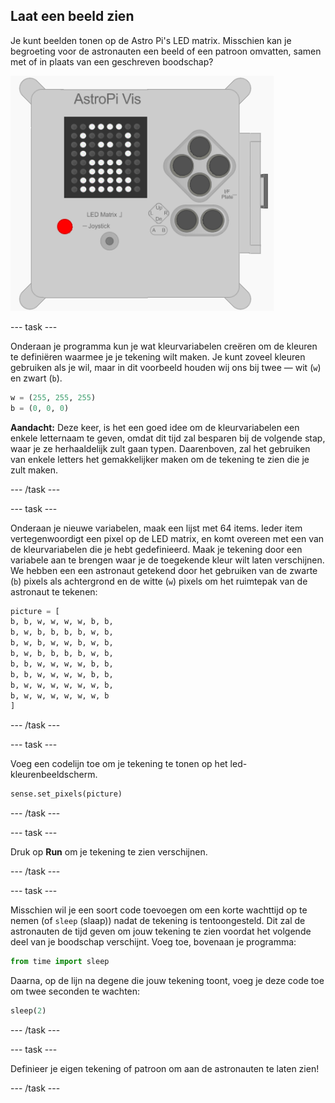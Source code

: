 ## Laat een beeld zien

Je kunt beelden tonen op de Astro Pi's LED matrix. Misschien kan je begroeting voor de astronauten een beeld of een patroon omvatten, samen met of in plaats van een geschreven boodschap?

![Astronaut](images/astronaut-pic.png)

--- task ---

Onderaan je programma kun je wat kleurvariabelen creëren om de kleuren te definiëren waarmee je je tekening wilt maken. Je kunt zoveel kleuren gebruiken als je wil, maar in dit voorbeeld houden wij ons bij twee — wit (`w`) en zwart (`b`).

```python
w = (255, 255, 255)
b = (0, 0, 0)
```

**Aandacht:** Deze keer, is het een goed idee om de kleurvariabelen een enkele letternaam te geven, omdat dit tijd zal besparen bij de volgende stap, waar je ze herhaaldelijk zult gaan typen. Daarenboven, zal het gebruiken van enkele letters het gemakkelijker maken om de tekening te zien die je zult maken.

--- /task ---

--- task ---

Onderaan je nieuwe variabelen, maak een lijst met 64 items. Ieder item vertegenwoordigt een pixel op de LED matrix, en komt overeen met een van de kleurvariabelen die je hebt gedefinieerd. Maak je tekening door een variabele aan te brengen waar je de toegekende kleur wilt laten verschijnen. We hebben een een astronaut getekend door het gebruiken van de zwarte (`b`) pixels als achtergrond en de witte (`w`) pixels om het ruimtepak van de astronaut te tekenen:

```python
picture = [
b, b, w, w, w, w, b, b,
b, w, b, b, b, b, w, b,
b, w, b, w, w, b, w, b,
b, w, b, b, b, b, w, b,
b, b, w, w, w, w, b, b,
b, b, w, w, w, w, b, b,
b, w, w, w, w, w, w, b,
b, w, w, w, w, w, w, b
]
```

--- /task ---

--- task ---

Voeg een codelijn toe om je tekening te tonen op het led-kleurenbeeldscherm.

```python
sense.set_pixels(picture)
```

--- /task ---

--- task ---

Druk op **Run** om je tekening te zien verschijnen.

--- /task ---

--- task ---

Misschien wil je een soort code toevoegen om een korte wachttijd op te nemen (of `sleep` (slaap)) nadat de tekening is tentoongesteld. Dit zal de astronauten de tijd geven om jouw tekening te zien voordat het volgende deel van je boodschap verschijnt. Voeg toe, bovenaan je programma:

```python
from time import sleep
```

Daarna, op de lijn na degene die jouw tekening toont, voeg je deze code toe om twee seconden te wachten:

```python
sleep(2)
```

--- /task ---

--- task ---

Definieer je eigen tekening of patroon om aan de astronauten te laten zien!

--- /task ---